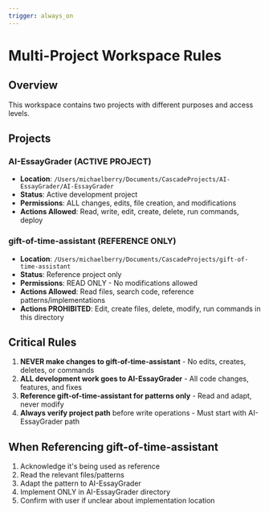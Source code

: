 ```yaml
---
trigger: always_on
---
```


# Multi-Project Workspace Rules

## Overview
This workspace contains two projects with different purposes and access levels.

## Projects

### AI-EssayGrader (ACTIVE PROJECT)
- **Location**: `/Users/michaelberry/Documents/CascadeProjects/AI-EssayGrader/AI-EssayGrader`
- **Status**: Active development project
- **Permissions**: ALL changes, edits, file creation, and modifications
- **Actions Allowed**: Read, write, edit, create, delete, run commands, deploy

### gift-of-time-assistant (REFERENCE ONLY)
- **Location**: `/Users/michaelberry/Documents/CascadeProjects/gift-of-time-assistant`
- **Status**: Reference project only
- **Permissions**: READ ONLY - No modifications allowed
- **Actions Allowed**: Read files, search code, reference patterns/implementations
- **Actions PROHIBITED**: Edit, create files, delete, modify, run commands in this directory

## Critical Rules

1. **NEVER make changes to gift-of-time-assistant** - No edits, creates, deletes, or commands
2. **ALL development work goes to AI-EssayGrader** - All code changes, features, and fixes
3. **Reference gift-of-time-assistant for patterns only** - Read and adapt, never modify
4. **Always verify project path** before write operations - Must start with AI-EssayGrader path

## When Referencing gift-of-time-assistant

1. Acknowledge it's being used as reference
2. Read the relevant files/patterns
3. Adapt the pattern to AI-EssayGrader
4. Implement ONLY in AI-EssayGrader directory
5. Confirm with user if unclear about implementation location
